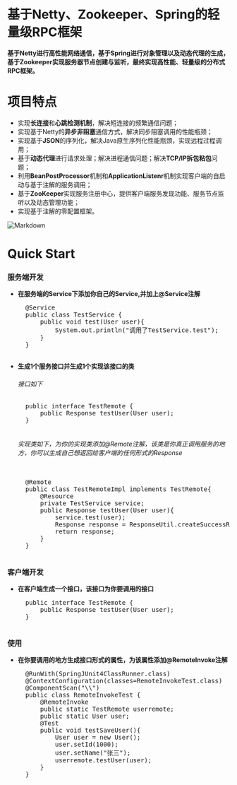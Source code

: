 # 基于Netty、Zookeeper、Spring的轻量级RPC框架 

**基于Netty进行高性能网络通信，基于Spring进行对象管理以及动态代理的生成，基于Zookeeper实现服务器节点创建与监听，最终实现高性能、轻量级的分布式RPC框架。**


# 项目特点
- 实现**长连接**和**心跳检测机制**，解决短连接的频繁通信问题；
- 实现基于Netty的**异步非阻塞**通信方式，解决同步阻塞调用的性能瓶颈；
- 实现基于**JSON**的序列化，解决Java原生序列化性能瓶颈，实现远程过程调用；
- 基于**动态代理**进行请求处理；解决进程通信问题；解决**TCP/IP拆包粘包**问题；
- 利用**BeanPostProcessor**机制和**ApplicationListenr**机制实现客户端的自启动与基于注解的服务调用；
- 基于**ZooKeeper**实现服务注册中心，提供客户端服务发现功能、服务节点监听以及动态管理功能；
- 实现基于注解的零配置框架。

![Markdown](README/PZK3SP.png)

# Quick Start
### 服务端开发
- **在服务端的Service下添加你自己的Service,并加上@Service注解**
	
	<pre>
	@Service
	public class TestService {
		public void test(User user){
			System.out.println("调用了TestService.test");
		}
	}
	</pre>
	
- **生成1个服务接口并生成1个实现该接口的类**
	###### 接口如下
	<pre>
	public interface TestRemote {
		public Response testUser(User user);  
	}
	</pre>
	###### 实现类如下，为你的实现类添加@Remote注解，该类是你真正调用服务的地方，你可以生成自己想返回给客户端的任何形式的Response

	<pre> 
	@Remote
	public class TestRemoteImpl implements TestRemote{
		@Resource
		private TestService service;
		public Response testUser(User user){
			service.test(user);
			Response response = ResponseUtil.createSuccessResponse(user);
			return response;
		}
	}	
	</pre>


### 客户端开发
- **在客户端生成一个接口，该接口为你要调用的接口**
	<pre>
	public interface TestRemote {
		public Response testUser(User user);
	}
	</pre>

### 使用
- **在你要调用的地方生成接口形式的属性，为该属性添加@RemoteInvoke注解**
	<pre>
	@RunWith(SpringJUnit4ClassRunner.class)
	@ContextConfiguration(classes=RemoteInvokeTest.class)
	@ComponentScan("\\")
	public class RemoteInvokeTest {
		@RemoteInvoke
		public static TestRemote userremote;
		public static User user;
		@Test
		public void testSaveUser(){
			User user = new User();
			user.setId(1000);
			user.setName("张三");
			userremote.testUser(user);
		}
	}	
	</pre>






